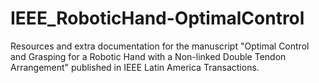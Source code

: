 # IEEE_RoboticHand-OptimalControl
Resources and extra documentation for the manuscript "Optimal Control and Grasping for a Robotic Hand with a Non-linked Double Tendon Arrangement" published in IEEE Latin America Transactions.
